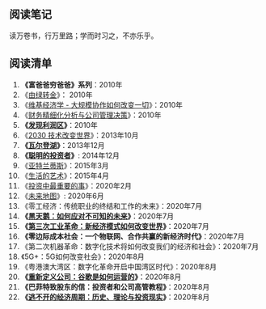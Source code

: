 ## 阅读笔记

读万卷书，行万里路；学而时习之，不亦乐乎。

## 阅读清单

1. **《富爸爸穷爸爸》系列**：2010年
2. 《[由绿转金](经济类/由绿转金.md)》： 2010年
3. 《[维基经济学 - 大规模协作如何改变一切](经济类/维基经济学.md)》：2010年
4. 《[财务精细化分析与公司管理决策](经济类/财务精细化分析与公司管理决策.md)》：2010年
5. **《[发现利润区](经济类/发现利润区.md)》**：2010年
6. 《[2030 技术改变世界](技术类/2030技术改变世界.md)》：2013年10月
7. **《[瓦尔登湖](文学类/瓦尔登湖.md)》**：2013年12月
8. **《[聪明的投资者](经济类/聪明的投资者.md)》**: 2014年12月
9. 《[亚特兰蒂斯](文学类/亚特兰蒂斯.md)》：2015年3月
10. 《[生活的艺术](文学类/生活的艺术.md)》：2015年4月
11. 《[投资中最重要的事](经济类/投资中最重要的事.md)》：2020年2月
12. 《[未来地图](技术类/未来地图.md)》: 2020年6月
13. 《零工经济：传统职业的终结和工作的未来》：2020年7月
14. **《[黑天鹅：如何应对不可知的未来](经济类/黑天鹅.md)》**：2020年7月
15. **《[第三次工业革命：新经济模式如何改变世界](经济类/第三次工业革命.md)》**：2020年7月
16. **《零边际成本社会：一个物联网、合作共赢的新经济时代》**：2020年7月
17. 《第二次机器革命：数字化技术将如何改变我们的经济和社会》：2020年7月
18. 《5G+：5G如何改变社会》：2020年8月
19. 《粤港澳大湾区：数字化革命开启中国湾区时代》：2020年8月
20. **《[重新定义公司：谷歌是如何运营的](经济类/重定义定义公司.md)》**：2020年8月
21. **《巴菲特致股东的信：投资者和公司高管教程》**：2020年8月
22. **《[逃不开的经济周期：历史、理论与投资现实](经济类/逃不开的经济周期.md)》**：2020年8月
